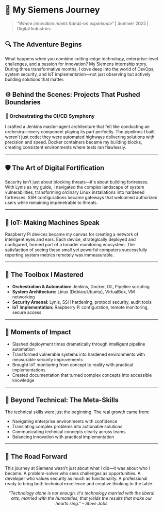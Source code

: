 # 🚀 My Siemens Journey

> *"Where innovation meets hands-on experience"* | Summer 2025 | Digital Industries

## 🔍 The Adventure Begins

What happens when you combine cutting-edge technology, enterprise-level challenges, and a passion for innovation? My Siemens internship story. During three transformative months, I dove deep into the world of DevOps, system security, and IoT implementation—not just observing but actively building solutions that matter.

## ⚙️ Behind the Scenes: Projects That Pushed Boundaries

### 🔄 Orchestrating the CI/CD Symphony

I crafted a Jenkins master-agent architecture that felt like conducting an orchestra—every component playing its part perfectly. The pipelines I built weren't just code; they were automated highways delivering solutions with precision and speed. Docker containers became my building blocks, creating consistent environments where tests ran flawlessly.

---

## 🛡️ The Art of Digital Fortification

Security isn't just about blocking threats—it's about building fortresses. With Lynis as my guide, I navigated the complex landscape of system vulnerabilities, transforming ordinary Linux installations into hardened fortresses. SSH configurations became gateways that welcomed authorized users while remaining impenetrable to threats.

---

## 📡 IoT: Making Machines Speak

Raspberry Pi devices became my canvas for creating a network of intelligent eyes and ears. Each device, strategically deployed and configured, formed part of a broader monitoring ecosystem. The satisfaction of seeing these small yet powerful computers successfully reporting system metrics remotely was immeasurable.

---

## 🧰 The Toolbox I Mastered

- **Orchestration & Automation:** Jenkins, Docker, Git, Pipeline scripting
- **System Architecture:** Linux (Debian/Ubuntu), VirtualBox, VM networking
- **Security Arsenal:** Lynis, SSH hardening, protocol security, audit tools
- **IoT Implementation:** Raspberry Pi configuration, remote monitoring, secure access

---

## 💫 Moments of Impact

- Slashed deployment times dramatically through intelligent pipeline automation
- Transformed vulnerable systems into hardened environments with measurable security improvements
- Brought IoT monitoring from concept to reality with practical implementations
- Created documentation that turned complex concepts into accessible knowledge

---

## 🧠 Beyond Technical: The Meta-Skills

The technical skills were just the beginning. The real growth came from:

- Navigating enterprise environments with confidence
- Translating complex problems into actionable solutions
- Communicating technical concepts clearly across teams
- Balancing innovation with practical implementation

---

## 🌠 The Road Forward

This journey at Siemens wasn't just about what I did—it was about who I became. A problem-solver who sees challenges as opportunities. A developer who values security as much as functionality. A professional ready to bring both technical excellence and creative thinking to the table.

<p align="center">
<em>"Technology alone is not enough. It's technology married with the liberal arts, married with the humanities, that yields the results that make our hearts sing." – Steve Jobs</em>
</p>

